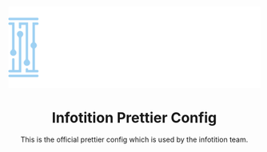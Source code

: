 <div align="center">
	<br />
	<p>
		<a href="http://infotition.de">
			<img src="./.github/assets/infotition_logo.png" width=600px alt="infotition logo" />
		</a>
	</p>
	<h1>Infotition Prettier Config</h1>
	<p>This is the official prettier config which is used by the infotition team.</p>
</div>
